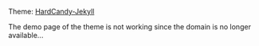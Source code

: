 Theme: [HardCandy-Jekyll](https://github.com/xukimseven/HardCandy-Jekyll)

The demo page of the theme is not working since the domain is no longer available...
